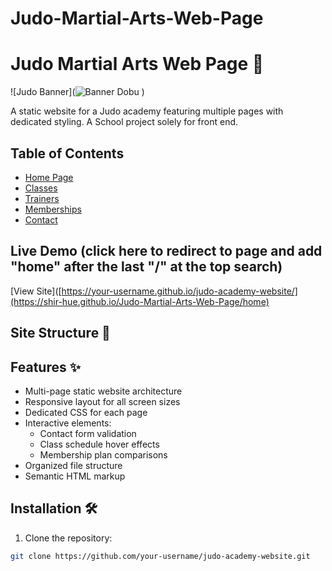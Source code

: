 # Judo-Martial-Arts-Web-Page

# Judo Martial Arts Web Page 🥋

![Judo Banner](![Banner Dobu](https://github.com/user-attachments/assets/af475025-43c3-4758-9c9e-b9b7bd9de9a5)
)

A static website for a Judo academy featuring multiple pages with dedicated styling. A School project solely for front end.

## Table of Contents
- [Home Page](/html/home.html)
- [Classes](/html/classes.html)
- [Trainers](/html/classes.html)
- [Memberships](/html/memberships.html)
- [Contact](/html/contact.html)

## Live Demo (click here to redirect to page and add "home" after the last "/" at the top search)
[View Site]([https://your-username.github.io/judo-academy-website/](https://shir-hue.github.io/Judo-Martial-Arts-Web-Page/home)
## Site Structure 📂


## Features ✨
- Multi-page static website architecture
- Responsive layout for all screen sizes
- Dedicated CSS for each page 
- Interactive elements:
  - Contact form validation
  - Class schedule hover effects
  - Membership plan comparisons
- Organized file structure
- Semantic HTML markup

## Installation 🛠️
1. Clone the repository:
```bash
git clone https://github.com/your-username/judo-academy-website.git

